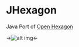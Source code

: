 JHexagon
=======

Java Port of [Open Hexagon](https://github.com/SuperV1234/SSVOpenHexagon)

->![alt img](http://git.starchasers.ovh/Wieku/Hexagons/raw/master/resources/assets/hexlogobig.png)<-
